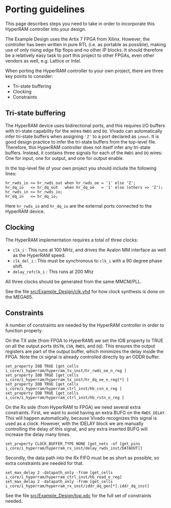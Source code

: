 # Porting guidelines

This page describes steps you need to take in order to incorporate this
HyperRAM controller into your design.

The Example Design uses the Artix 7 FPGA from Xilinx.  However, the controller
has been written in pure RTL (i.e. as portable as possible), making use of only
rising edge flip flops and no other IP blocks. It should therefore be a
relatively easy task to port this project to other FPGAs, even other vendors as
well, e.g. Lattice or Intel.

When porting the HyperRAM controller to your own project, there are three key
points to consider:

* Tri-state buffering
* Clocking
* Constraints


## Tri-state buffering

The HyperRAM device uses bidirectional ports, and this requires I/O buffers
with tri-state capability for the wires `RWDS` and `DQ`. Vivado can
automatically infer tri-state buffers when assigning `'Z'` to a port declared
as `inout`.  It is good design practice to infer the tri-state buffers from the
top-level file. Therefore, this HyperRAM controller does not itself infer any
tri-state buffers. Instead, it contains three signals for each of the `RWDS` and
`DQ` wires: One for input, one for output, and one for output enable.

In the top-level file of your own project you should include the following lines:

```
hr_rwds_io <= hr_rwds_out when hr_rwds_oe = '1' else 'Z';
hr_dq_io   <= hr_dq_out   when hr_dq_oe   = '1' else (others => 'Z');
hr_rwds_in <= hr_rwds_io;
hr_dq_in   <= hr_dq_io;
```

Here `hr_rwds_io` and `hr_dq_io` are the external ports connected to the HyperRAM
device.


## Clocking

The HyperRAM implementation requires a total of three clocks:

* `clk_i`          : This runs at 100 MHz, and drives the Avalon MM interface as well as the
  HyperRAM speed.
* `clk_del_i`      : This must be synchronous to `clk_i` with a 90 degree phase shift.
* `delay_refclk_i` : This runs at 200 Mhz

All three clocks should be generated from the same MMCM/PLL.

See the file [src/Example_Design/clk.vhd](src/Example_Design/clk.vhd) for how
clock synthesis is done on the MEGA65.


## Constraints

A number of constraints are needed by the HyperRAM controller in order to function
properly.

On the TX side (from FPGA to HyperRAM) we set the IOB property to TRUE on all the output
ports (`RSTN`, `CSN`, `RWDS`, and `DQ`). This ensures the output registers are part of the
output buffer, which minimizes the delay inside the FPGA. Note the `CK` signal is already
controlled directly by an ODDR buffer.

```
set_property IOB TRUE [get_cells i_core/i_hyperram/hyperram_tx_inst/hr_rwds_oe_n_reg ]
set_property IOB TRUE [get_cells i_core/i_hyperram/hyperram_tx_inst/hr_dq_oe_n_reg[*] ]
set_property IOB TRUE [get_cells i_core/i_hyperram/hyperram_ctrl_inst/hb_csn_o_reg ]
set_property IOB TRUE [get_cells i_core/i_hyperram/hyperram_ctrl_inst/hb_rstn_o_reg ]
```

On the Rx side (from HyperRAM to FPGA) we need several extra constraints. First, we want
to avoid having an extra BUFG on the `RWDS_DELAY`. This will happen automatically, because
Vivado recognizes this signal is used as a clock. However, with the IDELAY block we are
manually controlling the delay of this signal, and any extra inserted BUFG will increase
the delay many times.

```
set_property CLOCK_BUFFER_TYPE NONE [get_nets -of [get_pins i_core/i_hyperram/hyperram_rx_inst/delay_rwds_inst/DATAOUT]]
```

Secondly, the data path into the Rx FIFO must be as short as possible, so extra
constraints are needed for that.

```
set_max_delay 2 -datapath_only -from [get_cells i_core/i_hyperram/hyperram_ctrl_inst/hb_read_o_reg]
set_max_delay 2 -datapath_only -from [get_cells i_core/i_hyperram/hyperram_rx_inst/iddr_dq_gen[*].iddr_dq_inst]
```

See the file [src/Example_Design/top.xdc](src/Example_Design/top.xdc) for the full set of
constraints needed.

